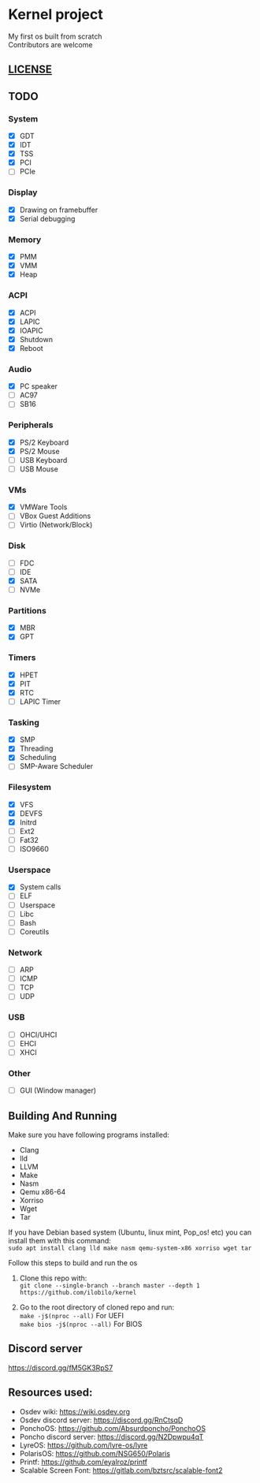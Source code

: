# Kernel project
My first os built from scratch<br />
Contributors are welcome

## [LICENSE](LICENSE)

## TODO

### System
- [x] GDT
- [x] IDT
- [x] TSS
- [x] PCI
- [ ] PCIe

### Display
- [x] Drawing on framebuffer
- [x] Serial debugging

### Memory
- [x] PMM
- [x] VMM
- [x] Heap

### ACPI
- [x] ACPI
- [x] LAPIC
- [x] IOAPIC
- [x] Shutdown
- [x] Reboot

### Audio
- [x] PC speaker
- [ ] AC97
- [ ] SB16

### Peripherals
- [x] PS/2 Keyboard
- [x] PS/2 Mouse
- [ ] USB Keyboard
- [ ] USB Mouse

### VMs
- [x] VMWare Tools
- [ ] VBox Guest Additions
- [ ] Virtio (Network/Block)

### Disk
- [ ] FDC
- [ ] IDE
- [x] SATA
- [ ] NVMe

### Partitions
- [x] MBR
- [x] GPT

### Timers
- [x] HPET
- [x] PIT
- [x] RTC
- [ ] LAPIC Timer

### Tasking
- [x] SMP
- [x] Threading
- [x] Scheduling
- [ ] SMP-Aware Scheduler

### Filesystem
- [x] VFS
- [x] DEVFS
- [x] Initrd
- [ ] Ext2
- [ ] Fat32
- [ ] ISO9660

### Userspace
- [x] System calls
- [ ] ELF
- [ ] Userspace
- [ ] Libc
- [ ] Bash
- [ ] Coreutils

### Network
- [ ] ARP
- [ ] ICMP
- [ ] TCP
- [ ] UDP

### USB
- [ ] OHCI/UHCI
- [ ] EHCI
- [ ] XHCI

### Other
- [ ] GUI (Window manager)

## Building And Running

Make sure you have following programs installed:
* Clang
* lld
* LLVM
* Make
* Nasm
* Qemu x86-64
* Xorriso
* Wget
* Tar

If you have Debian based system (Ubuntu, linux mint, Pop_os! etc) you can install them with this command:</br>
```sudo apt install clang lld make nasm qemu-system-x86 xorriso wget tar```

Follow this steps to build and run the os
1. Clone this repo with:</br>
``git clone --single-branch --branch master --depth 1 https://github.com/ilobilo/kernel``

2. Go to the root directory of cloned repo and run:<br />
``make -j$(nproc --all)`` For UEFI</br>
``make bios -j$(nproc --all)`` For BIOS</br>

## Discord server
https://discord.gg/fM5GK3RpS7

## Resources used:
* Osdev wiki: https://wiki.osdev.org
* Osdev discord server: https://discord.gg/RnCtsqD
* PonchoOS: https://github.com/Absurdponcho/PonchoOS
* Poncho discord server: https://discord.gg/N2Dpwpu4qT
* LyreOS: https://github.com/lyre-os/lyre
* PolarisOS: https://github.com/NSG650/Polaris
* Printf: https://github.com/eyalroz/printf
* Scalable Screen Font: https://gitlab.com/bztsrc/scalable-font2
